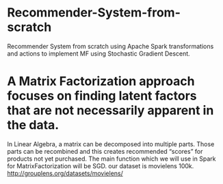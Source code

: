 # Recommender-System-from-scratch

Recommender System from scratch  using Apache Spark transformations and actions to implement MF using Stochastic Gradient Descent.

# A Matrix Factorization approach focuses on finding latent factors that are not necessarily apparent in the data.

In Linear Algebra, a matrix can be decomposed into multiple parts. Those parts can be recombined and this creates recommended “scores” for products not yet purchased. The main function which we will use in Spark for MatrixFactorization will be SGD. our dataset is movielens 100k. http://grouplens.org/datasets/movielens/
